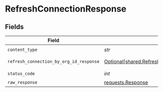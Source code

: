 # RefreshConnectionResponse


## Fields

| Field                                                                                                        | Type                                                                                                         | Required                                                                                                     | Description                                                                                                  |
| ------------------------------------------------------------------------------------------------------------ | ------------------------------------------------------------------------------------------------------------ | ------------------------------------------------------------------------------------------------------------ | ------------------------------------------------------------------------------------------------------------ |
| `content_type`                                                                                               | *str*                                                                                                        | :heavy_check_mark:                                                                                           | N/A                                                                                                          |
| `refresh_connection_by_org_id_response`                                                                      | [Optional[shared.RefreshConnectionByOrgIDResponse]](../../models/shared/refreshconnectionbyorgidresponse.md) | :heavy_minus_sign:                                                                                           | RefreshConnection default response                                                                           |
| `status_code`                                                                                                | *int*                                                                                                        | :heavy_check_mark:                                                                                           | N/A                                                                                                          |
| `raw_response`                                                                                               | [requests.Response](https://requests.readthedocs.io/en/latest/api/#requests.Response)                        | :heavy_minus_sign:                                                                                           | N/A                                                                                                          |